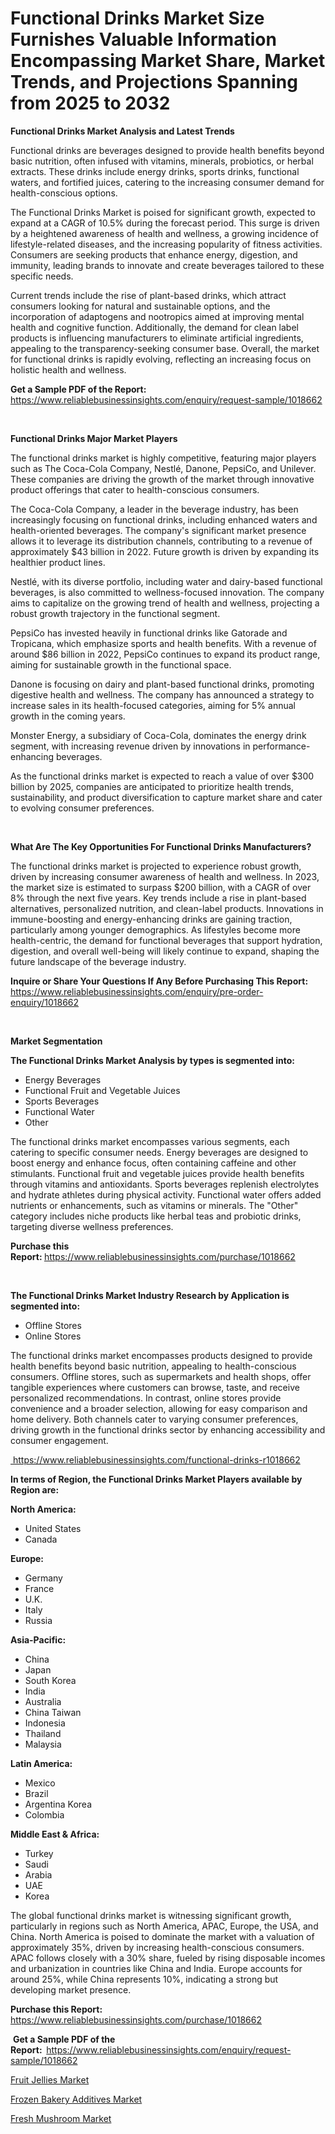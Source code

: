 <p><h1>Functional Drinks Market Size Furnishes Valuable Information Encompassing Market Share, Market Trends, and Projections Spanning from 2025 to 2032</h1></p><p><strong>Functional Drinks Market Analysis and Latest Trends</strong></p>
<p><p>Functional drinks are beverages designed to provide health benefits beyond basic nutrition, often infused with vitamins, minerals, probiotics, or herbal extracts. These drinks include energy drinks, sports drinks, functional waters, and fortified juices, catering to the increasing consumer demand for health-conscious options.</p><p>The Functional Drinks Market is poised for significant growth, expected to expand at a CAGR of 10.5% during the forecast period. This surge is driven by a heightened awareness of health and wellness, a growing incidence of lifestyle-related diseases, and the increasing popularity of fitness activities. Consumers are seeking products that enhance energy, digestion, and immunity, leading brands to innovate and create beverages tailored to these specific needs.</p><p>Current trends include the rise of plant-based drinks, which attract consumers looking for natural and sustainable options, and the incorporation of adaptogens and nootropics aimed at improving mental health and cognitive function. Additionally, the demand for clean label products is influencing manufacturers to eliminate artificial ingredients, appealing to the transparency-seeking consumer base. Overall, the market for functional drinks is rapidly evolving, reflecting an increasing focus on holistic health and wellness.</p></p>
<p><strong>Get a Sample PDF of the Report:&nbsp;</strong> <a href="https://www.reliablebusinessinsights.com/enquiry/request-sample/1018662?utm_campaign=96&utm_medium=2&utm_source=Github&utm_content=ia&utm_term=14022025&utm_id=functional-drinks">https://www.reliablebusinessinsights.com/enquiry/request-sample/1018662</a></p>
<p>&nbsp;</p>
<p><strong>Functional Drinks Major Market Players</strong></p>
<p><p>The functional drinks market is highly competitive, featuring major players such as The Coca-Cola Company, Nestlé, Danone, PepsiCo, and Unilever. These companies are driving the growth of the market through innovative product offerings that cater to health-conscious consumers.</p><p>The Coca-Cola Company, a leader in the beverage industry, has been increasingly focusing on functional drinks, including enhanced waters and health-oriented beverages. The company's significant market presence allows it to leverage its distribution channels, contributing to a revenue of approximately $43 billion in 2022. Future growth is driven by expanding its healthier product lines.</p><p>Nestlé, with its diverse portfolio, including water and dairy-based functional beverages, is also committed to wellness-focused innovation. The company aims to capitalize on the growing trend of health and wellness, projecting a robust growth trajectory in the functional segment.</p><p>PepsiCo has invested heavily in functional drinks like Gatorade and Tropicana, which emphasize sports and health benefits. With a revenue of around $86 billion in 2022, PepsiCo continues to expand its product range, aiming for sustainable growth in the functional space.</p><p>Danone is focusing on dairy and plant-based functional drinks, promoting digestive health and wellness. The company has announced a strategy to increase sales in its health-focused categories, aiming for 5% annual growth in the coming years.</p><p>Monster Energy, a subsidiary of Coca-Cola, dominates the energy drink segment, with increasing revenue driven by innovations in performance-enhancing beverages.</p><p>As the functional drinks market is expected to reach a value of over $300 billion by 2025, companies are anticipated to prioritize health trends, sustainability, and product diversification to capture market share and cater to evolving consumer preferences.</p></p>
<p>&nbsp;</p>
<p><strong>What Are The Key Opportunities For Functional Drinks Manufacturers?</strong></p>
<p><p>The functional drinks market is projected to experience robust growth, driven by increasing consumer awareness of health and wellness. In 2023, the market size is estimated to surpass $200 billion, with a CAGR of over 8% through the next five years. Key trends include a rise in plant-based alternatives, personalized nutrition, and clean-label products. Innovations in immune-boosting and energy-enhancing drinks are gaining traction, particularly among younger demographics. As lifestyles become more health-centric, the demand for functional beverages that support hydration, digestion, and overall well-being will likely continue to expand, shaping the future landscape of the beverage industry.</p></p>
<p><strong>Inquire or Share Your Questions If Any Before Purchasing This Report:</strong> <a href="https://www.reliablebusinessinsights.com/enquiry/pre-order-enquiry/1018662?utm_campaign=96&utm_medium=2&utm_source=Github&utm_content=ia&utm_term=14022025&utm_id=functional-drinks">https://www.reliablebusinessinsights.com/enquiry/pre-order-enquiry/1018662</a></p>
<p>&nbsp;</p>
<p><strong>Market Segmentation</strong></p>
<p><strong>The Functional Drinks Market Analysis by types is segmented into:</strong></p>
<p><ul><li>Energy Beverages</li><li>Functional Fruit and Vegetable Juices</li><li>Sports Beverages</li><li>Functional Water</li><li>Other</li></ul></p>
<p><p>The functional drinks market encompasses various segments, each catering to specific consumer needs. Energy beverages are designed to boost energy and enhance focus, often containing caffeine and other stimulants. Functional fruit and vegetable juices provide health benefits through vitamins and antioxidants. Sports beverages replenish electrolytes and hydrate athletes during physical activity. Functional water offers added nutrients or enhancements, such as vitamins or minerals. The "Other" category includes niche products like herbal teas and probiotic drinks, targeting diverse wellness preferences.</p></p>
<p><strong>Purchase this Report:&nbsp;</strong><a href="https://www.reliablebusinessinsights.com/purchase/1018662?utm_campaign=96&utm_medium=2&utm_source=Github&utm_content=ia&utm_term=14022025&utm_id=functional-drinks">https://www.reliablebusinessinsights.com/purchase/1018662</a></p>
<p>&nbsp;</p>
<p><strong>The Functional Drinks Market Industry Research by Application is segmented into:</strong></p>
<p><ul><li>Offline Stores</li><li>Online Stores</li></ul></p>
<p><p>The functional drinks market encompasses products designed to provide health benefits beyond basic nutrition, appealing to health-conscious consumers. Offline stores, such as supermarkets and health shops, offer tangible experiences where customers can browse, taste, and receive personalized recommendations. In contrast, online stores provide convenience and a broader selection, allowing for easy comparison and home delivery. Both channels cater to varying consumer preferences, driving growth in the functional drinks sector by enhancing accessibility and consumer engagement.</p></p>
<p><a href="https://www.reliablebusinessinsights.com/functional-drinks-r1018662?utm_campaign=96&utm_medium=2&utm_source=Github&utm_content=ia&utm_term=14022025&utm_id=functional-drinks">&nbsp;https://www.reliablebusinessinsights.com/functional-drinks-r1018662</a></p>
<p><strong>In terms of Region, the Functional Drinks Market Players available by Region are:</strong></p>
<p>
    <p> <strong> North America: </strong>
        <ul>
            <li>United States</li>
            <li>Canada</li>
        </ul>
        </p> 
    <p> <strong> Europe: </strong>
        <ul>
            <li>Germany</li>
            <li>France</li>
            <li>U.K.</li>
            <li>Italy</li>
            <li>Russia</li>
        </ul>
        </p> 
    <p> <strong> Asia-Pacific: </strong>
        <ul>
            <li>China</li>
            <li>Japan</li>
            <li>South Korea</li>
            <li>India</li>
            <li>Australia</li>
            <li>China Taiwan</li>
            <li>Indonesia</li>
            <li>Thailand</li>
            <li>Malaysia</li>
        </ul>
        </p> 
    <p> <strong> Latin America: </strong>
        <ul>
            <li>Mexico</li>
            <li>Brazil</li>
            <li>Argentina Korea</li>
            <li>Colombia</li>
        </ul>
        </p> 
    <p> <strong> Middle East & Africa: </strong>
        <ul>
            <li>Turkey</li>
            <li>Saudi</li>
            <li>Arabia</li>
            <li>UAE</li>
            <li>Korea</li>
        </ul>
    </p>
    </p>
<p><p>The global functional drinks market is witnessing significant growth, particularly in regions such as North America, APAC, Europe, the USA, and China. North America is poised to dominate the market with a valuation of approximately 35%, driven by increasing health-conscious consumers. APAC follows closely with a 30% share, fueled by rising disposable incomes and urbanization in countries like China and India. Europe accounts for around 25%, while China represents 10%, indicating a strong but developing market presence.</p></p>
<p><strong>Purchase this Report: </strong><a href="https://www.reliablebusinessinsights.com/purchase/1018662?utm_campaign=96&utm_medium=2&utm_source=Github&utm_content=ia&utm_term=14022025&utm_id=functional-drinks">https://www.reliablebusinessinsights.com/purchase/1018662</a></p>
<p>&nbsp;<strong>Get a Sample PDF of the Report:&nbsp;&nbsp;</strong><a href="https://www.reliablebusinessinsights.com/enquiry/request-sample/1018662?utm_campaign=96&utm_medium=2&utm_source=Github&utm_content=ia&utm_term=14022025&utm_id=functional-drinks">https://www.reliablebusinessinsights.com/enquiry/request-sample/1018662</a></p>
<p><strong></strong></p>
<p><p><a href="https://github.com/wwwkeltoum/Market-Research-Report-List-5/blob/main/fruit-jellies-market.md?utm_campaign=96&utm_medium=2&utm_source=Github&utm_content=ia&utm_term=14022025&utm_id=functional-drinks">Fruit Jellies Market</a></p><p><a href="https://github.com/jamesgomez337/Market-Research-Report-List-1/blob/main/frozen-bakery-additives-market.md?utm_campaign=96&utm_medium=2&utm_source=Github&utm_content=ia&utm_term=14022025&utm_id=functional-drinks">Frozen Bakery Additives Market</a></p><p><a href="https://github.com/porstheftyux/Market-Research-Report-List-1/blob/main/fresh-mushroom-market.md?utm_campaign=96&utm_medium=2&utm_source=Github&utm_content=ia&utm_term=14022025&utm_id=functional-drinks">Fresh Mushroom Market</a></p></p>